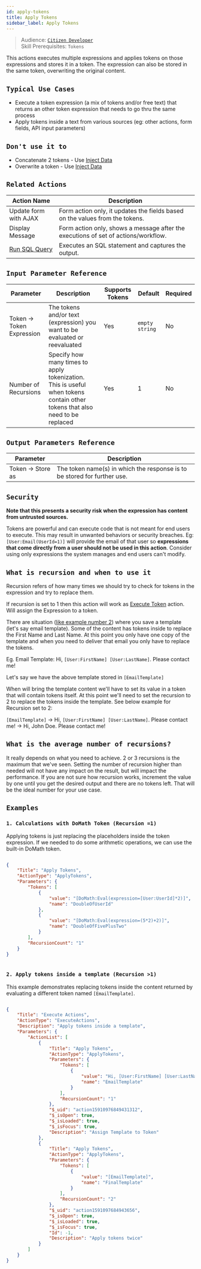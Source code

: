 ```yaml
---
id: apply-tokens
title: Apply Tokens
sidebar_label: Apply Tokens
---
```


> Audience: [`Citizen Developer`](/docs/audience#citizen-developers)<br/>
> Skill Prerequisites: `Tokens`

This actions executes multiple expressions and applies tokens on those expressions and stores it in a token. The expression can also be stored in the same token, overwriting the original content.

## `Typical Use Cases`

- Execute a token expression (a mix of tokens and/or free text) that returns an other token expression that needs to go thru the same process
- Apply tokens inside a text from various sources (eg: other actions, form fields, API input parameters)

## `Don't use it to`

- Concatenate 2 tokens - Use [Inject Data](/docs/actions/inject-data)
- Overwrite a token - Use [Inject Data](/docs/actions/inject-data)

## `Related Actions`

| Action Name                                                     | Description                                                                        |
| --------------------------------------------------------------- | ---------------------------------------------------------------------------------- |
| Update form with AJAX | Form action only, it updates the fields based on the values from the tokens.       |
| Display Message             | Form action only, shows a message after the executions of set of actions/workflow. |
| [Run SQL Query](/docs/actions/run-sql)                 | Executes an SQL statement and captures the output.                                 |


## `Input Parameter Reference`

| Parameter                 | Description                                                                                                                 | Supports Tokens | Default        | Required |
| ------------------------- | --------------------------------------------------------------------------------------------------------------------------- | --------------- | -------------- | -------- |
| Token -> Token Expression | The tokens and/or text (expression) you want to be evaluated or reevaluated                                                 | Yes             | `empty string` | No       |
| Number of Recursions      | Specify how many times to apply tokenization. This is useful when tokens contain other tokens that also need to be replaced | Yes             | 1              | No       |

## `Output Parameters Reference`

| Parameter         | Description                                                              |
| ----------------- | ------------------------------------------------------------------------ |
| Token -> Store as | The token name(s) in which the response is to be stored for further use. |

## `Security`
**Note that this presents a security risk when the expression has content from untrusted sources.**

Tokens are powerful and can execute code that is not meant for end users to execute. This may result in unwanted behaviors or security breaches. Eg: `[User:Email(UserId=1)]` will provide the email of that user so **expressions that come directly from a user should not be used in this action**. Consider using only expressions the system manages and end users can't modify.  

## `What is recursion and when to use it`

Recursion refers of how many times we should try to check for tokens in the expression and try to replace them. 

If recursion is set to 1 then this action will work as [Execute Token](/docs/actions/execute-token) action. Will assign the Expression to a token.

There are situation ([like example number 2](#2-apply-tokens-inside-a-template-recursion-1)) where you save a template (let's say email template). Some of the content has tokens inside to replace the First Name and Last Name. At this point you only have one copy of the template and when you need to deliver that email you only have to replace the tokens. 

Eg. Email Template: Hi, `[User:FirstName] [User:LastName]`. Please contact me!

Let's say we have the above template stored in `[EmailTemplate]`

When will bring the template content we'll have to set its value in a token that will contain tokens itself. At this point we'll need to set the recursion to 2 to replace the tokens inside the template. See below example for Recursion set to 2:

`[EmailTemplate]` -> Hi, `[User:FirstName] [User:LastName]`. Please contact me! -> Hi, John Doe. Please contact me!

## `What is the average number of recursions?`

It really depends on what you need to achieve. 2 or 3 recursions is the maximum that we've seen. Setting the number of recursion higher than needed will not have any impact on the result, but will impact the performance. If you are not sure how recursion works, increment the value by one until you get the desired output and there are no tokens left. That will be the ideal number for your use case.

## `Examples`

### `1. Calculations with DoMath Token (Recursion =1)`

Applying tokens is just replacing the placeholders inside the token expression. If we needed to do some arithmetic operations, we can use the built-in DoMath token.


```json

{
    "Title": "Apply Tokens",
    "ActionType": "ApplyTokens",
    "Parameters": {
        "Tokens": [
            {
                "value": "[DoMath:Eval(expression=[User:UserId]*2)]",
                "name": "DoubleOfUserId"
            },
            {
                "value": "[DoMath:Eval(expression=(5*2)+2)]",
                "name": "DoubleOfFivePlusTwo"
            }
        ],
        "RecursionCount": "1"
    }
}
​
```

### `2. Apply tokens inside a template (Recursion >1)`

This example demonstrates replacing tokens inside the content returned by evaluating a different token named `[EmailTemplate]`.


```json

{
    "Title": "Execute Actions",
    "ActionType": "ExecuteActions",
    "Description": "Apply tokens inside a template",
    "Parameters": {
        "ActionList": [
            {
                "Title": "Apply Tokens",
                "ActionType": "ApplyTokens",
                "Parameters": {
                    "Tokens": [
                        {
                            "value": "Hi, [User:FirstName] [User:LastName]. Please contact me!",
                            "name": "EmailTemplate"
                        }
                    ],
                    "RecursionCount": "1"
                },
                "$_uid": "action15910976849431312",
                "$_isOpen": true,
                "$_isLoaded": true,
                "$_isFocus": true,
                "Description": "Assign Template to Token"
            },
            {
                "Title": "Apply Tokens",
                "ActionType": "ApplyTokens",
                "Parameters": {
                    "Tokens": [
                        {
                            "value": "[EmailTemplate]",
                            "name": "FinalTemplate"
                        }
                    ],
                    "RecursionCount": "2"
                },
                "$_uid": "action1591097684943656",
                "$_isOpen": true,
                "$_isLoaded": true,
                "$_isFocus": true,
                "Id": -1,
                "Description": "Apply tokens twice"
            }
        ]
    }
}

```